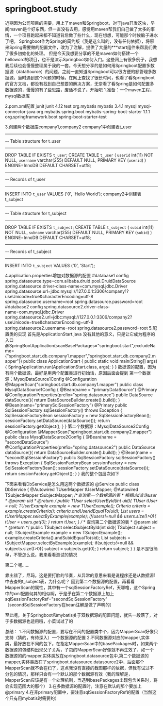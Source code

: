 # springboot.study
近期因为公司项目的需要，用上了maven和Springboot，对于java开发这块，早闻maven是个好东西，但一直没有去用，感觉用maven帮我们自己做了太多的事情，一个项目跑起来都不知道背后做了些什么，现在想想，可能那个时候脑子进水了吧。
Springboot作为Spring的简约版（我是这么叫的，没有任何依据），将原来Spring需要做的配置文件，改为了注解，提供了大量的***start组件来帮我们做了很多初始化的处理。
但是今天我想要分享的不是maven如何搭建一个helloword的项目，也不是演示Springboot如何入门。这些网上有很多例子，我想我后续也会慢慢整理属于我的一套。今天想分享的是如何用Springboot配置多数据源（dataSource）的问题，之前一直知道Springboot可以很方便的额管理多数据源，当时遇到这个问题的时候，在网上查找了很长时间，也看了看Springboot的官方文档，都没有找到自己想要的解决方案，无奈看了看Spring是如何配置多数据源的，慢慢的有了些思路，废话不说了，开始吧
1.准备：一个maven工程，mysql数据库

2.pom.xml配置
<dependencies>
        <dependency>
            <groupId>junit</groupId>
            <artifactId>junit</artifactId>
            <version>4.12</version>
            <scope>test</scope>
        </dependency>
        <dependency>
            <groupId>org.mybatis</groupId>
            <artifactId>mybatis</artifactId>
            <version>3.4.1</version>
        </dependency>
        <dependency>
            <groupId>mysql</groupId>
            <artifactId>mysql-connector-java</artifactId>
        </dependency>
        <dependency>
            <groupId>org.mybatis.spring.boot</groupId>
            <artifactId>mybatis-spring-boot-starter</artifactId>
            <version>1.1.1</version>
        </dependency>
        <dependency>
            <groupId>org.springframework.boot</groupId>
            <artifactId>spring-boot-starter-test</artifactId>
        </dependency>
    </dependencies>

3.创建两个数据库company1,company2
company1中创建表t_user
-- ----------------------------
-- Table structure for t_user
-- ----------------------------
DROP TABLE IF EXISTS `t_user`;
CREATE TABLE `t_user` (
  `userid` int(11) NOT NULL,
  `username` varchar(255) DEFAULT NULL,
  PRIMARY KEY (`userid`)
) ENGINE=InnoDB DEFAULT CHARSET=utf8;

-- ----------------------------
-- Records of t_user
-- ----------------------------
INSERT INTO `t_user` VALUES ('0', 'Hello World');
company2中创建表t_subject
-- ----------------------------
-- Table structure for t_subject
-- ----------------------------
DROP TABLE IF EXISTS `t_subject`;
CREATE TABLE `t_subject` (
  `subid` int(11) NOT NULL,
  `subname` varchar(255) DEFAULT NULL,
  PRIMARY KEY (`subid`)
) ENGINE=InnoDB DEFAULT CHARSET=utf8;

-- ----------------------------
-- Records of t_subject
-- ----------------------------
INSERT INTO `t_subject` VALUES ('0', 'Start');

4.application.properties增加对数据源的配置
#database1 config
spring.datasource.type=com.alibaba.druid.pool.DruidDataSource
spring.datasource.driver-class-name=com.mysql.jdbc.Driver
spring.datasource.url=jdbc:mysql://127.0.0.1:3306/company1?useUnicode=true&characterEncoding=utf-8
spring.datasource.username=root
spring.datasource.password=root
#database2 config
spring.datasource2.driver-class-name=com.mysql.jdbc.Driver
spring.datasource2.url=jdbc:mysql://127.0.0.1:3306/company2?useUnicode=true&characterEncoding=utf-8
spring.datasource2.username=root
spring.datasource2.password=root
5.配置类的实现
首先是ApplicationStart.java
没有其他的意义，只是让它成为程序的入口
@SpringBootApplication(scanBasePackages="springboot.start",excludeName={"springboot.start.db.company1.mapper","springboot.start.db.company2.mapper"})
public class ApplicationStart {
    public static void main(String[] args) {
        SpringApplication.run(ApplicationStart.class, args);
    }
}
数据源的配置，因为有两个数据源，最好是用两个配置类进行初始话，原因后面会提到
第一个数据源：MysqlDataSource1Config
@Configuration
@MapperScan("springboot.start.db.company1.mapper")
public class MysqlDataSource1Config {
    @Bean(name = "primaryDataSource")
    @Primary
    @ConfigurationProperties(prefix="spring.datasource")
    public DataSource dataSource(){
        return DataSourceBuilder.create().build();
    }
    @Bean(name="primarySqlSessionFactory")
    @Primary
    public SqlSessionFactory sqlSessionFactory() throws Exception {
        SqlSessionFactoryBean sessionFactory = new SqlSessionFactoryBean();
        sessionFactory.setDataSource(dataSource());
        return sessionFactory.getObject();
    }
}
第二个数据源：MysqlDataSource2Config
@Configuration
@MapperScan("springboot.start.db.company2.mapper")
public class MysqlDataSource2Config {
    @Bean(name = "secondDataSource")
    @ConfigurationProperties(prefix="spring.datasource2")
    public DataSource dataSource(){
        return DataSourceBuilder.create().build();
    }
    @Bean(name = "secondSqlSessionFactory")
    public SqlSessionFactory sqlSessionFactory() throws Exception {
        SqlSessionFactoryBean sessionFactory = new SqlSessionFactoryBean();
        sessionFactory.setDataSource(dataSource());
        return sessionFactory.getObject();
    }
}
我的整个包层次如下

下面来看看DbService是怎么用这两个数据源的
@Service
public class DbService {
    @Autowired
    TUserMapper tUserMapper;
    @Autowired
    TSubjectMapper tSubjectMapper;
    /**查询第一个数据源的表
     * 根据uid查询user
     * @param uid
     * @return
     */
    public TUser selectUserById(int uid){
        TUser tUser = null;
        TUserExample example = new TUserExample();
        Criteria criteria = example.createCriteria();
        criteria.andUseridEqualTo(uid);
        List<TUser> users = tUserMapper.selectByExample(example);
        if(users!=null && users.size()>0){
            tUser = users.get(0);
        }
        return tUser;
    }
    /**
     * 查询第二个数据源的表
     * @param sid
     * @return
     */
    public TSubject selectSubjectById(int sid){
        TSubject subject = null;
        TSubjectExample example = new TSubjectExample();
        example.createCriteria().andSubidEqualTo(sid);
        List<TSubject> subjects = tSubjectMapper.selectByExample(example);
        if(subjects!=null && subjects.size()>0){
            subject = subjects.get(0);
        }
        return subject;
    }
}
是不是很简单，不管怎么说，我来看看测试的情况


第二个呢……

靠出错了，尼玛，这是要打脸的节奏，从异常的意思来看是说程序还是从数据源1中去查的t_subject表，为什么呢？
回到第二个数据源的配置，再看看MapperScan的属性，其中有一个sqlSessionFactoryRef，天哪噜，这个Spring中的xml配置何其的相似啊，于是乎在第二个数据源上加上sqlSessionFactoryRef="secondSqlSessionFactory" （secondSqlSessionFactory在bean注解是做了声明的）

至此呢，关于Springboot和mybatis关于双数据源的配置问题，就告一段落了，对于多数据源也适用哦，小菜试过了的

总结：
1.不同数据源的配置，要写在不同的配置类中个，因为MapperScan好像只支持（猜的，有待深入）一个数据源的配置
2.不同数据源对应的mapper,实体类，最好放在不同的包下，在指定MapperScan中的basePackages时，如果两个数据源的包结构出现父子关系，子包的MapperScan好像就不再生效了，如一个数据源的的mapper,实体类放在springboot.datasource包中,第二个数据源的mapper,实体类放在了springboot.datasource.datasource2中，后面那个MapperScan就不会在扫了，这点我没有直接的截图那样的依据，但我有试过不分包的情况，那样只会有一个默认的那个数据源有效（我的理解是，MapperScan应该是有一个处理机制，当遇到basePackages出现包含关系时，将会实现范围大的那个）
3.在多数据源的配置时，注意在默认的那个要加上@primary
4.在非primary配置中，要注意sqlSessionFactoryRef的配置（当然这个只有用mybatis时需要的）

